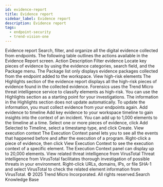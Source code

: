 ```yaml
---
id: evidence-report
title: Evidence report
sidebar_label: Evidence report
description: Evidence report
tags:
  - endpoint-security
  - trend-vision-one
---
```


 Evidence report Search, filter, and organize all the digital evidence collected from endpoints. The following table outlines the actions available in the Evidence Report screen. Action Description Filter evidence Locate key pieces of evidence by using the evidence categories, search field, and the Package menu. The Package list only displays evidence packages collected from the endpoint added to the workspace. View high-risk elements The Highlights section of the evidence report displays all the high-risk pieces of evidence found in the collected evidence. Forensics uses the Trend Micro threat intelligence service to classify elements as high-risk. You can use the Highlights section as a starting point for your investigations. The information in the Highlights section does not update automatically. To update the information, you must collect evidence from your endpoints again. Add evidence to timeline Add key evidence to your workspace timeline to gain insights into the context of an incident. You can add up to 1,000 elements to the timeline at a time. Select one or more pieces of evidence, click Add Selected to Timeline, select a timestamp type, and click Create. View execution context The Execution Context panel lets you to see all the events that happened before and after the execution of a program. Right-click a piece of evidence, then click View Execution Context to see the execution context of a specific element. The Execution Context panel can display up to 20,000 elements. View related threat intelligence from VirusTotal Threat intelligence from VirusTotal facilitates thorough investigation of possible threats in your environment. Right-click URLs, domains, IPs, or file SHA-1 and select VirusTotal to check the related element information from VirusTotal. © 2025 Trend Micro Incorporated. All rights reserved.Search Knowledge Base